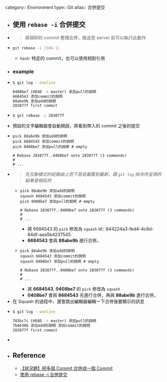 category:: Environment
type:: Git
alias:: 合併提交

- ## 使用 `rebase -i` 合併提交
- > 將瑣碎的 commit 整理合併，推送至 server 前可以執行此動作
- ```bash
  git rebase -i [SHA-1]
  ```
	- `hash`: 特定的 commit，也可以使用相對引用
- ### example
- ```bash
  $ git log --oneline
  
  0408be7 (HEAD -> master) 添加pull的說明
  6684543 添加commit的說明
  88abe9b 添加add的說明
  283877f first commit
  ```
- ```bash
  $ git rebase -i 283877f
  ```
- 預設的文字編輯器會自動開啟，將看到帶入的 commit 之後的提交
- ```plain
  pick 88abe9b 添加add的說明
  pick 6684543 添加commit的說明
  pick 0408be7 添加pull的說明 # empty
  
  # Rebase 283877f..0408be7 onto 283877f (3 commands)
  #
  # ...
  ```
- > *在互動模式的紀錄由上而下是從最舊到最新，跟 `git log` 指令所呈現的結果是相反的*
	- ```plain
	  pick 88abe9b 添加add的說明
	  squash 6684543 添加commit的說明
	  pick 0408be7 添加pull的說明 # empty
	  
	  # Rebase 283877f..0408be7 onto 283877f (3 commands)
	  #
	  # ...
	  ```
		- 將 6684543 的 `pick` 修改為 `squash`
		  id:: 644224a3-fed4-4c8d-84df-aea5b4237545
		- **6684543** 會與 **88abe9b** 進行合併。
	- ```plain
	  pick 88abe9b 添加add的說明
	  squash 6684543 添加commit的說明
	  squash 0408be7 添加pull的說明 # empty
	  
	  # Rebase 283877f..0408be7 onto 283877f (3 commands)
	  #
	  # ...
	  ```
		- 將 **6684543**,  **0408be7** 的 `pick` 修改為 `squash`
		- **0408be7** 會與 **6684543** 先進行合併，再與 **88abe9b** 進行合併。
- 在 Squash 的過程中，還會跳出編輯器編輯一下合併後要顯示的訊息
- ```bash
  $ git log --oneline
  
  703bc7c (HEAD -> master) 添加pull的說明
  7b4638b 添加add的說明 添加commit的說明
  283877f first commit
  ```
-
- ## Reference
	- [【狀況題】把多個 Commit 合併成一個 Commit](https://gitbook.tw/chapters/rewrite-history/merge-multiple-commits-to-one-commit)
	- [使用 rebase -i 合併提交](https://backlog.com/git-tutorial/tw/stepup/stepup7_5.html)
